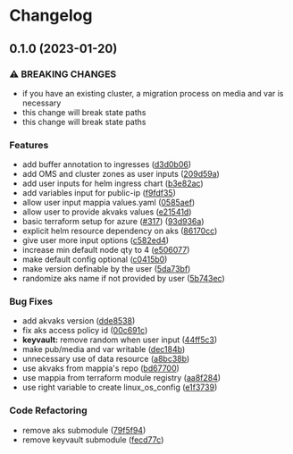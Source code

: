 # Changelog

## 0.1.0 (2023-01-20)


### ⚠ BREAKING CHANGES

* if you have an existing cluster, a migration process on media and var is necessary
* this change will break state paths
* this change will break state paths

### Features

* add buffer annotation to ingresses ([d3d0b06](https://github.com/graycoreio/terraform-graycore-mappia-azure/commit/d3d0b06648734ec078fefb68507423e07a1ae135))
* add OMS and cluster zones as user inputs ([209d59a](https://github.com/graycoreio/terraform-graycore-mappia-azure/commit/209d59a216a2c161c5cf7a714547e72981b50648))
* add user inputs for helm ingress chart ([b3e82ac](https://github.com/graycoreio/terraform-graycore-mappia-azure/commit/b3e82ac57bcdc6ebd95953ba1a3cd8722c6ec4f8))
* add variables input for public-ip ([f9fdf35](https://github.com/graycoreio/terraform-graycore-mappia-azure/commit/f9fdf3556d88f7ab012e3e283694bb74cf793706))
* allow user input mappia values.yaml ([0585aef](https://github.com/graycoreio/terraform-graycore-mappia-azure/commit/0585aef76da952edaa312ea63d62dd28aa5bdba8))
* allow user to provide akvaks values ([e21541d](https://github.com/graycoreio/terraform-graycore-mappia-azure/commit/e21541dbf713f363f6ffc8d3e74d6a889fac7922))
* basic terraform setup for azure ([#317](https://github.com/graycoreio/terraform-graycore-mappia-azure/issues/317)) ([93d936a](https://github.com/graycoreio/terraform-graycore-mappia-azure/commit/93d936ae5e3b4186d965a959012ba96c5c932593))
* explicit helm resource dependency on aks ([86170cc](https://github.com/graycoreio/terraform-graycore-mappia-azure/commit/86170cce23173e811306c13943a7b718bb5307d0))
* give user more input options ([c582ed4](https://github.com/graycoreio/terraform-graycore-mappia-azure/commit/c582ed424f67ad9cb3c0148e078d70dc56e5a272))
* increase min default node qty to 4 ([e506077](https://github.com/graycoreio/terraform-graycore-mappia-azure/commit/e506077d930732b64c604bf0e24219946de6295a))
* make default config optional ([c0415b0](https://github.com/graycoreio/terraform-graycore-mappia-azure/commit/c0415b05cc826b09002a7f0685cb33214d75ba74))
* make version definable by the user ([5da73bf](https://github.com/graycoreio/terraform-graycore-mappia-azure/commit/5da73bfa5d645c555013a0f8f3ad4264095ad8de))
* randomize aks name if not provided by user ([5b743ec](https://github.com/graycoreio/terraform-graycore-mappia-azure/commit/5b743ec34b72b3f23e2ab4ff2d06db273565e24c))


### Bug Fixes

* add akvaks version ([dde8538](https://github.com/graycoreio/terraform-graycore-mappia-azure/commit/dde853841acb3ad8cf6efa14c7e47d34717f60b7))
* fix aks access policy id ([00c691c](https://github.com/graycoreio/terraform-graycore-mappia-azure/commit/00c691c068674f389523b107f752d4aafe55892f))
* **keyvault:** remove random when user input ([44ff5c3](https://github.com/graycoreio/terraform-graycore-mappia-azure/commit/44ff5c303f9b363e332eed689da229b0eea281a0))
* make pub/media and var writable ([dec184b](https://github.com/graycoreio/terraform-graycore-mappia-azure/commit/dec184b09e2e866a0d74ab73539c9b6c5fd022ad))
* unnecessary use of data resource ([a8bc38b](https://github.com/graycoreio/terraform-graycore-mappia-azure/commit/a8bc38b076beeafefc3782b3822f798384809a0c))
* use akvaks from mappia's repo ([bd67700](https://github.com/graycoreio/terraform-graycore-mappia-azure/commit/bd6770006b5b009effaa9aa7f72968ee3fd09e48))
* use mappia from terraform module registry ([aa8f284](https://github.com/graycoreio/terraform-graycore-mappia-azure/commit/aa8f28459d92916255cdf92a7a364d634ab668f4))
* use right variable to create linux_os_config ([e1f3739](https://github.com/graycoreio/terraform-graycore-mappia-azure/commit/e1f3739b571cc0b8d5f60b15390c536ebe1bce38))


### Code Refactoring

* remove aks submodule ([79f5f94](https://github.com/graycoreio/terraform-graycore-mappia-azure/commit/79f5f941d034b92cc2481f1d75c48bf7f8b1019b))
* remove keyvault submodule ([fecd77c](https://github.com/graycoreio/terraform-graycore-mappia-azure/commit/fecd77c12612ee732271022a8852558471f719e1))
